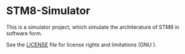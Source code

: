 # STM8-Simulator
This is a simulator project, which simulate the architerature of STM8 in software form.


See the [LICENSE](https://github.com/Raydivine/STM8-Simulator/blob/master/LICENSE.MD)  file for license rights and limitations (GNU ).
